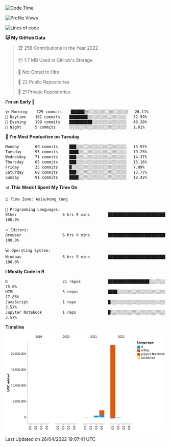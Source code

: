 

<!--**wt12318/wt12318** is a ✨ _special_ ✨ repository because its `README.md` (this file) appears on your GitHub profile.-->

<!--START_SECTION:waka-->
![Code Time](http://img.shields.io/badge/Code%20Time-133%20hrs%209%20mins-blue)

![Profile Views](http://img.shields.io/badge/Profile%20Views-0-blue)

![Lines of code](https://img.shields.io/badge/From%20Hello%20World%20I%27ve%20Written-25%20Million%20lines%20of%20code-blue)

**🐱 My GitHub Data** 

> 🏆 258 Contributions in the Year 2022
 > 
> 📦 1.7 MB Used in GitHub's Storage 
 > 
> 🚫 Not Opted to Hire
 > 
> 📜 22 Public Repositories 
 > 
> 🔑 21 Private Repositories  
 > 
**I'm an Early 🐤** 

```text
🌞 Morning    129 commits    ██████░░░░░░░░░░░░░░░░░░░   26.11% 
🌆 Daytime    161 commits    ████████░░░░░░░░░░░░░░░░░   32.59% 
🌃 Evening    199 commits    ██████████░░░░░░░░░░░░░░░   40.28% 
🌙 Night      5 commits      ░░░░░░░░░░░░░░░░░░░░░░░░░   1.01%

```
📅 **I'm Most Productive on Tuesday** 

```text
Monday       69 commits     ███░░░░░░░░░░░░░░░░░░░░░░   13.97% 
Tuesday      95 commits     ████░░░░░░░░░░░░░░░░░░░░░   19.23% 
Wednesday    71 commits     ███░░░░░░░░░░░░░░░░░░░░░░   14.37% 
Thursday     65 commits     ███░░░░░░░░░░░░░░░░░░░░░░   13.16% 
Friday       35 commits     █░░░░░░░░░░░░░░░░░░░░░░░░   7.09% 
Saturday     68 commits     ███░░░░░░░░░░░░░░░░░░░░░░   13.77% 
Sunday       91 commits     ████░░░░░░░░░░░░░░░░░░░░░   18.42%

```


📊 **This Week I Spent My Time On** 

```text
⌚︎ Time Zone: Asia/Hong_Kong

💬 Programming Languages: 
Other                    6 hrs 9 mins        █████████████████████████   100.0%

🔥 Editors: 
Browser                  6 hrs 9 mins        █████████████████████████   100.0%

💻 Operating System: 
Windows                  6 hrs 9 mins        █████████████████████████   100.0%

```

**I Mostly Code in R** 

```text
R                        21 repos            ██████████████████░░░░░░░   75.0% 
HTML                     5 repos             ████░░░░░░░░░░░░░░░░░░░░░   17.86% 
JavaScript               1 repo              █░░░░░░░░░░░░░░░░░░░░░░░░   3.57% 
Jupyter Notebook         1 repo              █░░░░░░░░░░░░░░░░░░░░░░░░   3.57%

```


**Timeline**

![Chart not found](https://raw.githubusercontent.com/wt12318/wt12318/main/charts/bar_graph.png) 


 Last Updated on 26/04/2022 19:07:41 UTC
<!--END_SECTION:waka-->


